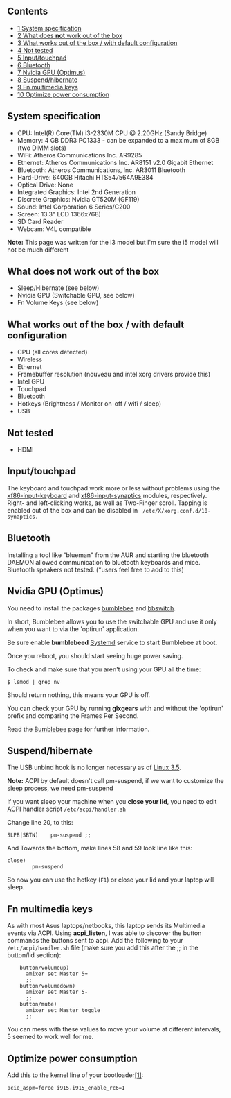 ## Contents

*   [1 System specification](#System_specification)
*   [2 What does **not** work out of the box](#What_does_not_work_out_of_the_box)
*   [3 What works out of the box / with default configuration](#What_works_out_of_the_box_/_with_default_configuration)
*   [4 Not tested](#Not_tested)
*   [5 Input/touchpad](#Input/touchpad)
*   [6 Bluetooth](#Bluetooth)
*   [7 Nvidia GPU (Optimus)](#Nvidia_GPU_(Optimus))
*   [8 Suspend/hibernate](#Suspend/hibernate)
*   [9 Fn multimedia keys](#Fn_multimedia_keys)
*   [10 Optimize power consumption](#Optimize_power_consumption)

## System specification

*   CPU: Intel(R) Core(TM) i3-2330M CPU @ 2.20GHz (Sandy Bridge)
*   Memory: 4 GB DDR3 PC1333 - can be expanded to a maximum of 8GB (two DIMM slots)
*   WiFi: Atheros Communications Inc. AR9285
*   Ethernet: Atheros Communications Inc. AR8151 v2.0 Gigabit Ethernet
*   Bluetooth: Atheros Communications, Inc. AR3011 Bluetooth
*   Hard-Drive: 640GB Hitachi HTS547564A9E384
*   Optical Drive: None
*   Integrated Graphics: Intel 2nd Generation
*   Discrete Graphics: Nvidia GT520M (GF119)
*   Sound: Intel Corporation 6 Series/C200
*   Screen: 13.3" LCD 1366x768)
*   SD Card Reader
*   Webcam: V4L compatible

**Note:** This page was written for the i3 model but I'm sure the i5 model will not be much different

## What does **not** work out of the box

*   Sleep/Hibernate (see below)
*   Nvidia GPU (Switchable GPU, see below)
*   Fn Volume Keys (see below)

## What works out of the box / with default configuration

*   CPU (all cores detected)
*   Wireless
*   Ethernet
*   Framebuffer resolution (nouveau and intel xorg drivers provide this)
*   Intel GPU
*   Touchpad
*   Bluetooth
*   Hotkeys (Brightness / Monitor on-off / wifi / sleep)
*   USB

## Not tested

*   HDMI

## Input/touchpad

The keyboard and touchpad work more or less without problems using the [xf86-input-keyboard](https://www.archlinux.org/packages/?name=xf86-input-keyboard) and [xf86-input-synaptics](https://www.archlinux.org/packages/?name=xf86-input-synaptics) modules, respectively. Right- and left-clicking works, as well as Two-Finger scroll. Tapping is enabled out of the box and can be disabled in ` /etc/X/xorg.conf.d/10-synaptics.` 

## Bluetooth

Installing a tool like "blueman" from the AUR and starting the bluetooth DAEMON allowed communication to bluetooth keyboards and mice. Bluetooth speakers not tested. (*users feel free to add to this)

## Nvidia GPU (Optimus)

You need to install the packages [bumblebee](https://www.archlinux.org/packages/?name=bumblebee) and [bbswitch](https://www.archlinux.org/packages/?name=bbswitch).

In short, Bumblebee allows you to use the switchable GPU and use it only when you want to via the 'optirun' application.

Be sure enable **bumblebeed** [Systemd](/index.php/Systemd "Systemd") service to start Bumblebee at boot.

Once you reboot, you should start seeing huge power saving.

To check and make sure that you aren't using your GPU all the time:

```
$ lsmod | grep nv

```

Should return nothing, this means your GPU is off.

You can check your GPU by running **glxgears** with and without the 'optirun' prefix and comparing the Frames Per Second.

Read the [Bumblebee](/index.php/Bumblebee "Bumblebee") page for further information.

## Suspend/hibernate

The USB unbind hook is no longer necessary as of [Linux 3.5](http://git.kernel.org/?p=linux/kernel/git/torvalds/linux.git;a=commitdiff;h=dbf0e4c7257f8d684ec1a3c919853464293de66e).

**Note:** ACPI by default doesn't call pm-suspend, if we want to customize the sleep process, we need pm-suspend

If you want sleep your machine when you **close your lid**, you need to edit ACPI handler script `/etc/acpi/handler.sh`

Change line 20, to this:

```
SLPB|SBTN)    pm-suspend ;;

```

And Towards the bottom, make lines 58 and 59 look line like this:

```
close)
        pm-suspend

```

So now you can use the hotkey (`F1`) or close your lid and your laptop will sleep.

## Fn multimedia keys

As with most Asus laptops/netbooks, this laptop sends its Multimedia events via ACPI. Using **acpi_listen**, I was able to discover the button commands the buttons sent to acpi. Add the following to your `/etc/acpi/handler.sh` file (make sure you add this after the ;; in the button/lid section):

```
    button/volumeup)
      amixer set Master 5+
      ;;
    button/volumedown)
      amixer set Master 5-
      ;;
    button/mute)
      amixer set Master toggle
      ;;

```

You can mess with these values to move your volume at different intervals, 5 seemed to work well for me.

## Optimize power consumption

Add this to the kernel line of your bootloader[[1]](http://www.linlap.com/asus_u31sd):

```
pcie_aspm=force i915.i915_enable_rc6=1

```